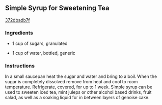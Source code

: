 ## Simple Syrup for Sweetening Tea

[372dbadb7f](http://www.foodnetwork.com/recipes/food-network-kitchens/simple-syrup-for-sweetening-tea-recipe.html)

### Ingredients

 - 1 cup of sugars, granulated

 - 1 cup of water, bottled, generic

### Instructions

In a small saucepan heat the sugar and water and bring to a boil. When the sugar is completely dissolved remove from heat and cool to room temperature. Refrigerate, covered, for up to 1 week. Simple syrup can be used to sweeten iced tea, mint juleps or other alcohol based drinks, fruit salad, as well as a soaking liquid for in between layers of genoise cake.